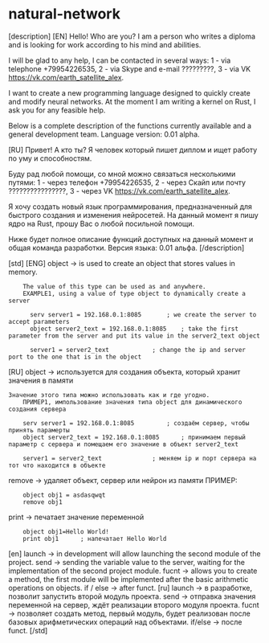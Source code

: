 # natural-network
[description]
[EN]
Hello! Who are you?
I am a person who writes a diploma and is looking for work according to his mind and abilities.

I will be glad to any help, I can be contacted in several ways:
1 - via telephone +79954226535,
2 - via Skype and e-mail ?????????,
3 - via VK https://vk.com/earth_satellite_alex.

I want to create a new programming language designed to quickly create and modify neural networks. At the moment I am writing a kernel on Rust, I ask you for any feasible help.

Below is a complete description of the functions currently available and a general development team. Language version: 0.01 alpha.

[RU]
Привет! А кто ты?
Я человек который пишет диплом и ищет работу по уму и способностям.

Буду рад любой помощи, со мной можно связаться несколькими путями:
1 - через телефон +79954226535,
2 - через Скайп или почту ????????????????,
3 - через VK https://vk.com/earth_satellite_alex.

Я хочу создать новый язык программирования, предназначенный для быстрого создания и изменения нейросетей. На данный момент я пишу ядро на Rust, прошу Вас о любой посильной помощи.

Ниже будет полное описание функций доступных на данный момент и общая команда разработки. Версия языка: 0.01 альфа.
[/description]

[std]
[ENG]
object -> is used to create an object that stores values in memory.

        The value of this type can be used as and anywhere.
        EXAMPLE1, using a value of type object to dynamically create a server

          serv server1 = 192.168.0.1:8085		; we create the server to accept parameters
          object server2_text = 192.168.0.1:8085	; take the first parameter from the server and put its value in the server2_text object

          server1 = server2_text			; change the ip and server port to the one that is in the object
[RU]
object -> используется для создания объекта, который хранит значения в памяти
		
	Значение этого типа можно использовать как и где угодно. 
		ПРИМЕР1, импользование значения типа object для динамического создания сервера 

		serv server1 = 192.168.0.1:8085			; создаём сервер, чтобы принять парамерты
		object server2_text = 192.168.0.1:8085		; принимаем первый параметр с сервера и помещаем его значение в объект server2_text

		server1 = server2_text				; меняем ip и порт сервера на тот что находится в объекте 
		
remove -> удаляет объект, сервер или нейрон из памяти
		ПРИМЕР:
		
		object obj1 = asdasqwqt
		remove obj1
		
print -> печатает значение переменной
	
		object obj1=Hello World!
		print obj1		; напечатает Hello World

[en]
launch -> in development will allow launching the second module of the project. send -> sending the variable value to the server, waiting for the implementation of the second project module. fucnt -> allows you to create a method, the first module will be implemented after the basic arithmetic operations on objects. if / else -> after funct.
[ru]
launch -> в разработке, позволит запустить второй модуль проекта. send -> отправка значения переменной на сервер, ждёт реализации второго модуля проекта. fucnt -> позволяет создать метод, первый модуль, будет реализован после базовых арифметических операций над объектами. if/else -> после funct.
[/std]
